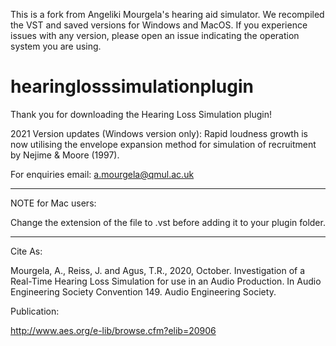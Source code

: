 This is a fork from Angeliki Mourgela's hearing aid simulator.
We recompiled the VST and saved versions for Windows and MacOS. 
If you experience issues with any version, please open an issue indicating the operation system you are using.




# hearinglosssimulationplugin
Thank you for downloading the Hearing Loss Simulation plugin! 

2021 Version updates (Windows version only): Rapid loudness growth is now utilising the envelope expansion method for simulation of recruitment by Nejime & Moore (1997).

For enquiries email: a.mourgela@qmul.ac.uk

-----------------------------------------
NOTE for Mac users:

Change the extension of the file to .vst before adding it to your plugin folder.

-----------------------------------------

Cite As: 

Mourgela, A., Reiss, J. and Agus, T.R., 2020, October. Investigation of a Real-Time Hearing Loss Simulation for use in an Audio Production. In Audio Engineering Society Convention 149. Audio Engineering Society.

Publication: 

http://www.aes.org/e-lib/browse.cfm?elib=20906
